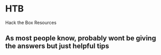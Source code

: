 # HTB
Hack the Box Resources
## As most people know, probably wont be giving the answers but just helpful tips 
